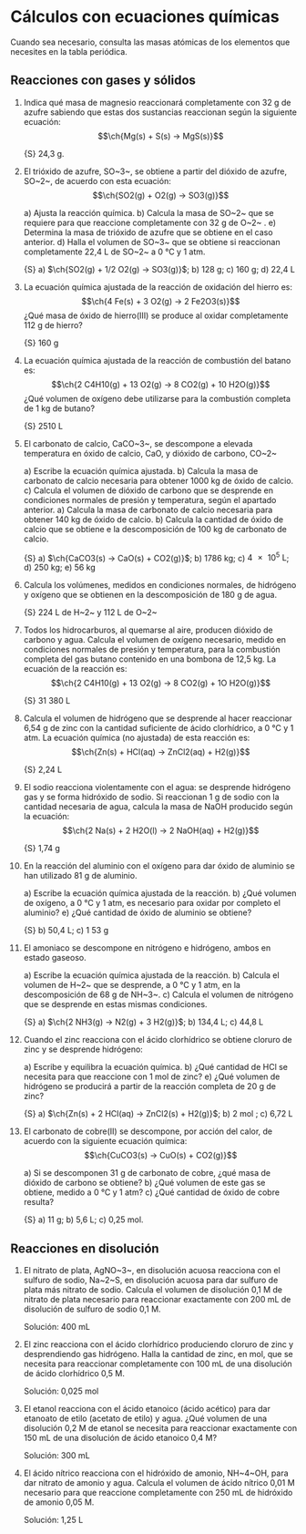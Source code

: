 Cálculos con ecuaciones químicas
================================

Cuando sea necesario, consulta las masas atómicas de los elementos que necesites en la tabla periódica.

Reacciones con gases y sólidos
------------------------------

1.  Indica qué masa de magnesio reaccionará completamente
    con 32 g de azufre sabiendo que estas dos sustancias
    reaccionan según la siguiente ecuación:
    $$\ch{Mg(s) + S(s) -> MgS(s)}$$

    {S} 24,3 g.

1.  El trióxido de azufre, SO~3~, se obtiene a partir del dióxido
    de azufre, SO~2~, de acuerdo con esta ecuación:
    $$\ch{SO2(g) + O2(g) -> SO3(g)}$$

    a)  Ajusta la reacción química.
    b)  Calcula la masa de SO~2~ que se requiere para que reaccione
        completamente con 32 g de O~2~ .
    e)  Determina la masa de trióxido de azufre que se obtiene
        en el caso anterior.
    d)  Halla el volumen de SO~3~ que se obtiene si reaccionan
        completamente 22,4 L de SO~2~ a 0 °C y 1 atm.

    {S} a) $\ch{SO2(g) + 1/2 O2(g) -> SO3(g)}$; b) 128 g; c) 160 g; d) 22,4 L


1.  La ecuación química ajustada de la reacción de oxidación
    del hierro es:
    $$\ch{4 Fe(s) + 3 O2(g) -> 2 Fe2O3(s)}$$
    ¿Qué masa de óxido de hierro(III) se produce al oxidar completamente
    112 g de hierro?

    {S} 160 g
    
1.  La ecuación química ajustada de la reacción de combustión
    del batano es:
    $$\ch{2 C4H10(g) + 13 O2(g) -> 8 CO2(g) + 10 H2O(g)}$$
    ¿Qué volumen de oxígeno debe utilizarse para la combustión
    completa de 1 kg de butano?

    {S} 2510 L

1.  El carbonato de calcio, CaCO~3~, se descompone a elevada
    temperatura en óxido de calcio, CaO, y dióxido de
    carbono, CO~2~
    
    a)  Escribe la ecuación química ajustada.
    b)  Calcula la masa de carbonato de calcio necesaria para
        obtener 1000 kg de óxido de calcio.
    c)  Calcula el volumen de dióxido de carbono que se desprende
        en condiciones normales de presión y temperatura,
        según el apartado anterior.
    a)  Calcula la masa de carbonato de calcio necesaria para
        obtener 140 kg de óxido de calcio.
    b)  Calcula la cantidad de óxido de calcio que se obtiene e
        la descomposición de 100 kg de carbonato de calcio.

    {S} a) $\ch{CaCO3(s) -> CaO(s) + CO2(g)}$; b) 1786 kg; c) $\SI{4e5}{\L}$; d) 250 kg; e) 56 kg


1.  Calcula los volúmenes, medidos en condiciones normales,
    de hidrógeno y oxígeno que se obtienen en la
    descomposición de 180 g de agua.

    {S} 224 L de H~2~ y 112 L de O~2~

1.  Todos los hidrocarburos, al quemarse al aire, producen
    dióxido de carbono y agua. Calcula el volumen de oxígeno
    necesario, medido en condiciones normales de
    presión y temperatura, para la combustión completa
    del gas butano contenido en una bombona de 12,5 kg.
    La ecuación de la reacción es:
    $$\ch{2 C4H10(g) + 13 O2(g) -> 8 CO2(g) + 1O H2O(g)}$$

    {S} 31 380 L

1.  Calcula el volumen de hidrógeno que se desprende al
    hacer reaccionar 6,54 g de zinc con la cantidad suficiente
    de ácido clorhídrico, a 0 °C y 1 atm. La ecuación
    química (no ajustada) de esta reacción es:
    $$\ch{Zn(s) + HCl(aq) -> ZnCl2(aq) + H2(g)}$$

    {S} 2,24 L

1.  El sodio reacciona violentamente con el agua: se desprende
    hidrógeno gas y se forma hidróxido de sodio.
    Si reaccionan 1 g de sodio con la cantidad necesaria
    de agua, calcula la masa de NaOH producido según la ecuación:
    $$\ch{2 Na(s) + 2 H2O(l) -> 2 NaOH(aq) + H2(g)}$$

    {S} 1,74 g

1.  En la reacción del aluminio con el oxígeno para dar
    óxido de aluminio se han utilizado 81 g de aluminio.

    a)  Escribe la ecuación química ajustada de la reacción.
    b)  ¿Qué volumen de oxígeno, a 0 °C y 1 atm, es necesario
        para oxidar por completo el aluminio?
    e)  ¿Qué cantidad de óxido de aluminio se obtiene?

    {S} b) 50,4 L; c) 1 53 g

1.  El amoniaco se descompone en nitrógeno e hidrógeno,
    ambos en estado gaseoso.

    a)  Escribe la ecuación química ajustada de la reacción.
    b)  Calcula el volumen de H~2~ que se desprende, a 0 °C y
        1 atm, en la descomposición de 68 g de NH~3~.
    c)  Calcula el volumen de nitrógeno que se desprende en
        estas mismas condiciones.

    {S} a) $\ch{2 NH3(g) -> N2(g) + 3 H2(g)}$; b) 134,4 L; c) 44,8 L

1.  Cuando el zinc reacciona con el ácido clorhídrico se obtiene
    cloruro de zinc y se desprende hidrógeno:

    a)  Escribe y equilibra la ecuación química.
    b)  ¿Qué cantidad de HCl se necesita para que reaccione
        con 1 mol de zinc?
    e)  ¿Qué volumen de hidrógeno se producirá a partir de la
        reacción completa de 20 g de zinc?

    {S} a) $\ch{Zn(s) + 2 HCl(aq) -> ZnCl2(s) + H2(g)}$; b) 2 mol ; c) 6,72 L

1.  El carbonato de cobre(II) se descompone, por acción del
    calor, de acuerdo con la siguiente ecuación química:
    $$\ch{CuCO3(s) -> CuO(s) + CO2(g)}$$

    a)  Si se descomponen 31 g de carbonato de cobre, ¿qué
        masa de dióxido de carbono se obtiene?
    b)  ¿Qué volumen de este gas se obtiene, medido a 0 °C y
        1 atm?
    c)  ¿Qué cantidad de óxido de cobre resulta?

    {S} a) 11 g; b) 5,6 L; c) 0,25 mol.


Reacciones en disolución
------------------------

1.  El nitrato de plata, AgNO~3~, en disolución acuosa reacciona
    con el sulfuro de sodio, Na~2~S, en disolución
    acuosa para dar sulfuro de plata más nitrato de sodio.
    Calcula el volumen de disolución 0,1 M de nitrato
    de plata necesario para reaccionar exactamente con
    200 mL de disolución de sulfuro de sodio 0,1 M.

    Solución: 400 mL

1.  El zinc reacciona con el ácido clorhídrico produciendo
    cloruro de zinc y desprendiendo gas hidrógeno. Halla
    la cantidad de zinc, en mol, que se necesita para reaccionar
    completamente con 100 mL de una disolución
    de ácido clorhídrico 0,5 M.
    
    Solución: 0,025 mol

1.  El etanol reacciona con el ácido etanoico (ácido acético)
    para dar etanoato de etilo (acetato de etilo) y agua.
    ¿Qué volumen de una disolución 0,2 M de etanol se
    necesita para reaccionar exactamente con 150 mL de
    una disolución de ácido etanoico 0,4 M?

    Solución: 300 mL

1.  El ácido nítrico reacciona con el hidróxido de amonio,
    NH~4~OH, para dar nitrato de amonio y agua. Calcula el
    volumen de ácido nítrico 0,01 M necesario para que
    reaccione completamente con 250 mL de hidróxido de
    amonio 0,05 M.
    
    Solución: 1,25 L